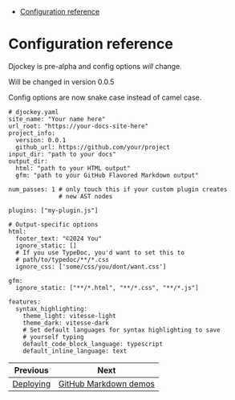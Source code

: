 <!--
  DO NOT EDIT THIS FILE DIRECTLY!
  It is generated by djockey.
-->
- [Configuration reference](../basics/configuration.md#config-reference)

<div id="config-reference" class="section" id="config-reference">

# Configuration reference

<div class="caution" tag="aside">

Djockey is pre-alpha and config options *will* change.

</div>

<div class="version-modified changed-in-version">

Will be changed in version 0.0.5

Config options are now snake case instead of camel case.

</div>

```
# djockey.yaml
site_name: "Your name here"
url_root: "https://your-docs-site-here"
project_info:
  version: 0.0.1
  github_url: https://github.com/your/project
input_dir: "path to your docs"
output_dir:
  html: "path to your HTML output"
  gfm: "path to your GitHub Flavored Markdown output"

num_passes: 1 # only touch this if your custom plugin creates
              # new AST nodes

plugins: ["my-plugin.js"]

# Output-specific options
html:
  footer_text: "©2024 You"
  ignore_static: []
  # If you use TypeDoc, you'd want to set this to
  # path/to/typedoc/**/*.css
  ignore_css: ['some/css/you/dont/want.css']

gfm:
  ignore_static: ["**/*.html", "**/*.css", "**/*.js"]

features:
  syntax_highlighting:
    theme_light: vitesse-light
    theme_dark: vitesse-dark
    # Set default languages for syntax highlighting to save
    # yourself typing
    default_code_block_language: typescript
    default_inline_language: text
```

</div>


| Previous | Next |
| - | - |
| [Deploying](../basics/deploying.md) | [GitHub Markdown demos](../features/gfm.md) |
